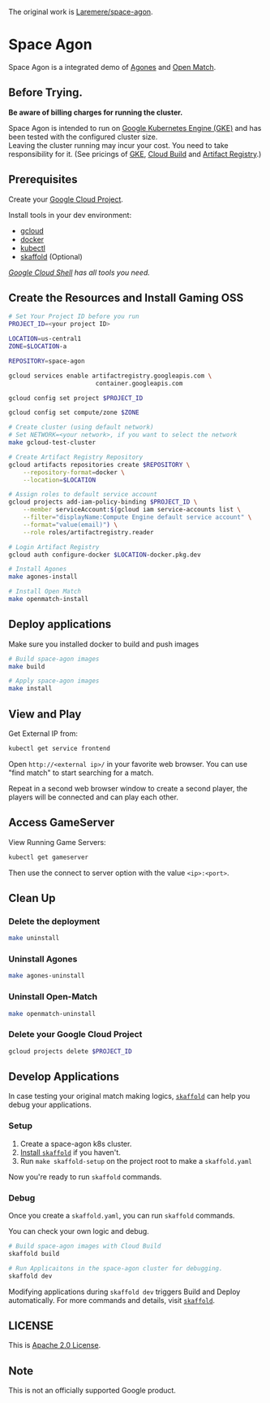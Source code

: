 The original work is [Laremere/space-agon](https://github.com/Laremere/space-agon).

# Space Agon

Space Agon is a integrated demo of [Agones](https://agones.dev/) and
[Open Match](https://open-match.dev/).

## Before Trying.

**Be aware of billing charges for running the cluster.**

Space Agon is intended to run on [Google Kubernetes Engine (GKE)](https://cloud.google.com/kubernetes-engine) and has been tested with the configured cluster size.   
Leaving the cluster running may incur your cost. You need to take responsibility for it.  (See pricings of [GKE](https://cloud.google.com/kubernetes-engine/pricing), [Cloud Build](https://cloud.google.com/build/pricing) and [Artifact Registry](https://cloud.google.com/artifact-registry/pricing).) 

## Prerequisites

Create your [Google Cloud Project](https://cloud.google.com/).

Install tools in your dev environment:

- [gcloud](https://cloud.google.com/sdk/gcloud)
- [docker](https://www.docker.com/)
- [kubectl](https://cloud.google.com/kubernetes-engine/docs/how-to/cluster-access-for-kubectl#install_kubectl)
- [skaffold](https://skaffold.dev/) (Optional)

_[Google Cloud Shell](https://cloud.google.com/shell) has all tools you need._

## Create the Resources and Install Gaming OSS

```bash
# Set Your Project ID before you run
PROJECT_ID=<your project ID>

LOCATION=us-central1
ZONE=$LOCATION-a

REPOSITORY=space-agon

gcloud services enable artifactregistry.googleapis.com \
                        container.googleapis.com

gcloud config set project $PROJECT_ID

gcloud config set compute/zone $ZONE

# Create cluster (using default network)
# Set NETWORK=<your network>, if you want to select the network
make gcloud-test-cluster

# Create Artifact Registry Repository
gcloud artifacts repositories create $REPOSITORY \
    --repository-format=docker \
    --location=$LOCATION 

# Assign roles to default service account
gcloud projects add-iam-policy-binding $PROJECT_ID \
    --member serviceAccount:$(gcloud iam service-accounts list \
    --filter="displayName:Compute Engine default service account" \
    --format="value(email)") \
    --role roles/artifactregistry.reader

# Login Artifact Registry
gcloud auth configure-docker $LOCATION-docker.pkg.dev

# Install Agones
make agones-install

# Install Open Match
make openmatch-install
```

## Deploy applications

Make sure you installed docker to build and push images

```bash
# Build space-agon images
make build

# Apply space-agon images
make install
```

## View and Play

Get External IP from:

```bash
kubectl get service frontend
```

Open `http://<external ip>/` in your favorite web browser.  You can use "find
match" to start searching for a match.

Repeat in a second web browser window to create a second player, the players
will be connected and can play each other.

## Access GameServer

View Running Game Servers:

```sh
kubectl get gameserver
```
Then use the connect to server option with the value `<ip>:<port>`.

## Clean Up

### Delete the deployment

```sh
make uninstall
```

### Uninstall Agones

```sh
make agones-uninstall
```

### Uninstall Open-Match

```sh
make openmatch-uninstall
```

### Delete your Google Cloud Project

```sh
gcloud projects delete $PROJECT_ID
```

## Develop Applications

In case testing your original match making logics, [`skaffold`](https://skaffold.dev/) can help you debug your applications. 

### Setup

1. Create a space-agon k8s cluster.
1. [Install `skaffold`](https://skaffold.dev/docs/install/) if you haven't. 
1. Run `make skaffold-setup` on the project root to make a `skaffold.yaml`

Now you're ready to run `skaffold` commands.

### Debug

Once you create a `skaffold.yaml`, you can run `skaffold` commands.

You can check your own logic and debug.

```bash
# Build space-agon images with Cloud Build
skaffold build 

# Run Applicaitons in the space-agon cluster for debugging.
skaffold dev
```

Modifying applications during `skaffold dev` triggers Build and Deploy automatically. For more commands and details, visit [`skaffold`](https://skaffold.dev/). 

## LICENSE

This is [Apache 2.0 License](./LICENSE). 

## Note

This is not an officially supported Google product.